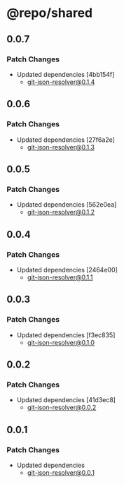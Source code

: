 # @repo/shared

## 0.0.7

### Patch Changes

- Updated dependencies [4bb154f]
  - git-json-resolver@0.1.4

## 0.0.6

### Patch Changes

- Updated dependencies [27f6a2e]
  - git-json-resolver@0.1.3

## 0.0.5

### Patch Changes

- Updated dependencies [562e0ea]
  - git-json-resolver@0.1.2

## 0.0.4

### Patch Changes

- Updated dependencies [2464e00]
  - git-json-resolver@0.1.1

## 0.0.3

### Patch Changes

- Updated dependencies [f3ec835]
  - git-json-resolver@0.1.0

## 0.0.2

### Patch Changes

- Updated dependencies [41d3ec8]
  - git-json-resolver@0.0.2

## 0.0.1

### Patch Changes

- Updated dependencies
  - git-json-resolver@0.0.1
